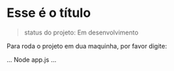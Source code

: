 <h1> Esse é o título</h1>

>status do projeto: Em desenvolvimento

Para roda o projeto em dua maquinha, por favor digite:

...
Node app.js
...
